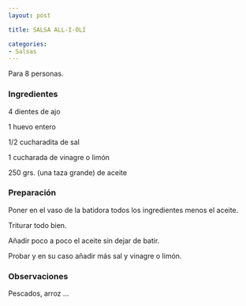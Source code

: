 ```yaml
---
layout: post

title: SALSA ALL-I-OLI

categories:
- Salsas
---
```

Para 8 personas.

<h3>Ingredientes</h3>

4 dientes de ajo

1 huevo entero

1/2 cucharadita de sal

1 cucharada de vinagre o limón

250 grs. (una taza grande) de aceite

<h3>Preparación</h3>

Poner en el vaso de la batidora todos los ingredientes menos el aceite.

Triturar todo bien.

Añadir poco a poco el aceite sin dejar de batir.

Probar y en su caso añadir más sal y vinagre o limón.

<h3>Observaciones</h3>

Pescados, arroz ...

